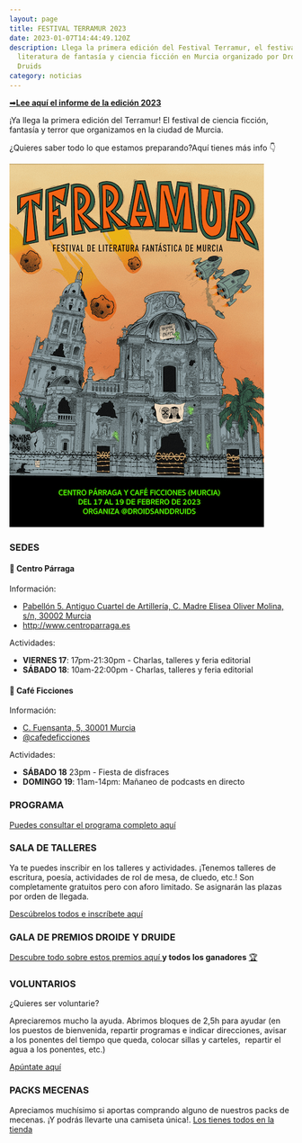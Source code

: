 ```yaml
---
layout: page
title: FESTIVAL TERRAMUR 2023
date: 2023-01-07T14:44:49.120Z
description: Llega la primera edición del Festival Terramur, el festival de
  literatura de fantasía y ciencia ficción en Murcia organizado por Droids &
  Druids
category: noticias
---
```

[➡](https://emojidictionary.emojifoundation.com/right_arrow)**[Lee aquí el informe de la edición 2023](https://drive.google.com/drive/u/0/folders/1INWNLjsFxMgPMc6hqC6ZGizlLZ-g3Njg)**

¡Ya llega la primera edición del Terramur! El festival de ciencia ficción, fantasía y terror que organizamos en la ciudad de Murcia. 

¿Quieres saber todo lo que estamos preparando?Aquí tienes más info 👇

![Cartel del Festival Terramur. Ilustración de la Catedral de Murcia en un escenario apocalípico rodeada de meteoritos y naves espaciales, siendo atacada por unas hadas rebeldes](/public/images/tiny.png)

### SEDES

#### 📍 **Centro Párraga**

Información:

* [Pabellón 5. Antiguo Cuartel de Artillería, C. Madre Elisea Oliver Molina, s/n, 30002 Murcia](https://goo.gl/maps/3MQXetbuVa7noLQR9)
* <http://www.centroparraga.es>

Actividades:

* **VIERNES 17**: 17pm-21:30pm - Charlas, talleres y feria editorial
* **SÁBADO 18**: 10am-22:00pm - Charlas, talleres y feria editorial

#### 📍 **Café Ficciones**

Información:

* [C. Fuensanta, 5, 30001 Murcia](https://goo.gl/maps/AjE6XiHANaZp49uG8)
* [@cafedeficciones](https://www.instagram.com/cafedeficciones/)

Actividades:

* **SÁBADO 18** 23pm - Fiesta de disfraces
* **DOMINGO 19**: 11am-14pm: Mañaneo de podcasts en directo

### PROGRAMA

[Puedes consultar el programa completo aquí](/programa-terramur-2023.html)

### SALA DE TALLERES

Ya te puedes inscribir en los talleres y actividades. ¡Tenemos talleres de escritura, poesía, actividades de rol de mesa, de cluedo, etc.! Son completamente gratuitos pero con aforo limitado. Se asignarán las plazas por orden de llegada.

[Descúbrelos todos e inscríbete aquí ](https://forms.gle/JmkgH8GoQpsEskBj6)[](https://forms.gle/JmkgH8GoQpsEskBj6)

### GALA DE PREMIOS DROIDE Y DRUIDE

[Descubre todo sobre estos premios  aquí ](https://droidsanddruids.com/noticias/2023/01/05/llegan-los-premios-droide-y-druida-2023.html)**y todos los ganadores** [🏆](https://emojipedia.org/trophy/)[](https://droidsanddruids.com/noticias/2023/01/05/llegan-los-premios-droide-y-druida-2023.html)

### VOLUNTARIOS

¿Quieres ser voluntarie?

Apreciaremos mucho la ayuda. Abrimos bloques de 2,5h para ayudar (en los puestos de bienvenida, repartir programas e indicar direcciones, avisar a los ponentes del tiempo que queda, colocar sillas y carteles,  repartir el agua a los ponentes, etc.)

[Apúntate aquí ](https://forms.gle/b5kX2Mbojyiu5y8o8)[](https://forms.gle/b5kX2Mbojyiu5y8o8)

### PACKS MECENAS

Apreciamos muchísimo si aportas comprando alguno de nuestros packs de mecenas. ¡Y podrás llevarte una camiseta única!. [Los tienes todos en la tienda ](https://droidsanddruids.sumupstore.com/productos)[](https://droidsanddruids.sumupstore.com/productos)